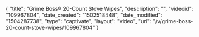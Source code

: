 {
    "title": "Grime Boss&reg; 20-Count Stove Wipes",
    "description": "",
    "videoid": "109967804",
    "date_created": "1502518448",
    "date_modified": "1504287738",
    "type": "captivate",
    "layout": "video",
    "url": "\/v\/grime-boss-20-count-stove-wipes\/109967804"
}
